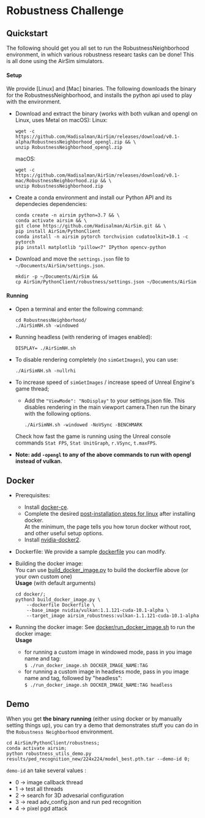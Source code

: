 # Robustness Challenge


## Quickstart
The following should get you all set to run the RobustnessNeighborhood environment, in which various robustness researc tasks can be done! This is all done using the AirSim simulators.

#### Setup

We provide [Linux] and [Mac] binaries. The following downloads the binary for the RobustnessNeighborhood, and installs the python api used to play with the environment.
- Download and extract the binary (works with both vulkan and opengl on Linux, uses Metal on macOS):
    Linux:
    ```
    wget -c https://github.com/Hadisalman/AirSim/releases/download/v0.1-alpha/RobustnessNeighborhood_opengl.zip && \
    unzip RobustnessNeighborhood_opengl.zip
    ```

    macOS:
    ```
    wget -c https://github.com/Hadisalman/AirSim/releases/download/v0.1-mac/RobustnessNeighborhood.zip && \
    unzip RobustnessNeighborhood.zip
    ```

- Create a conda environment and install our Python API and its dependecies dependencies:
    ```
    conda create -n airsim python=3.7 && \
    conda activate airsim && \
    git clone https://github.com/Hadisalman/AirSim.git && \
    pip install AirSim/PythonClient
    conda install -n airsim pytorch torchvision cudatoolkit=10.1 -c pytorch
    pip install matplotlib "pillow<7" IPython opencv-python
    ``` 
- Download and move the `settings.json` file to `~/Documents/AirSim/settings.json`.
    ```
    mkdir -p ~/Documents/AirSim &&
    cp AirSim/PythonClient/robustness/settings.json ~/Documents/AirSim
    ```

#### Running
- Open a terminal and enter the following command:
    ```
    cd RobustnessNeighborhood/
    ./AirSimNH.sh -windowed
    ```

- Running headless (with rendering of images enabled):
    ```
    DISPLAY= ./AirSimNH.sh
    ```
- To disable rendering completely (no `simGetImages`), you can use:
    ```
    ./AirSimNH.sh -nullrhi
    ```

- To increase speed of `simGetImages` / increase speed of Unreal Engine's game thread;
    - Add the `"ViewMode": "NoDisplay"` to your settings.json file. This disables rendering in the main viewport camera.Then run the binary with the following options.  
        ```
        ./AirSimNH.sh -windowed -NoVSync -BENCHMARK
        ```
    
    Check how fast the game is running using the Unreal console commands `Stat FPS`, `Stat UnitGraph`, `r.VSync`, `t.maxFPS`.
- **Note: add `-opengl` to any of the above commands to run with opengl instead of vulkan.**

## Docker
- Prerequisites:
	- Install [docker-ce](https://docs.docker.com/install/linux/docker-ce/ubuntu/). 
	- Complete the desired [post-installation steps for linux](https://docs.docker.com/install/linux/linux-postinstall/) after installing docker.    
	At the minimum, the page tells you how torun docker without root, and other useful setup options. 
	- Install [nvidia-docker2](https://github.com/NVIDIA/nvidia-docker/wiki/Installation-(version-2.0)). 

- Dockerfile:
	We provide a sample [dockerfile](docker/Dockerfile) you can modify.   

- Building the docker image:    
	You can use [build_docker_image.py](docker/build_docker_image.py) to build the dockerfile above (or your own custom one)    
	**Usage** (with default arguments)
	```shell
	cd docker/;
	python3 build_docker_image.py \
		--dockerfile Dockerfile \
		--base_image nvidia/vulkan:1.1.121-cuda-10.1-alpha \
		--target_image airsim_robustness:vulkan-1.1.121-cuda-10.1-alpha
	```
- Running the docker image:
	See [docker/run_docker_image.sh](docker/run_docker_image.sh) to run the docker image:   
	**Usage**
	- for running a custom image in windowed mode, pass in you image name and tag:    
	    `$ ./run_docker_image.sh DOCKER_IMAGE_NAME:TAG`
	- for running a custom image in headless mode, pass in you image name and tag, followed by "headless":    
	     `$ ./run_docker_image.sh DOCKER_IMAGE_NAME:TAG headless`

## Demo
When you get **the binary running** (either using docker or by manually setting things up), you can try a demo that demonstrates stuff you can do in the `Robustness Neighborhood` environment.
```
cd AirSim/PythonClient/robustness;
conda activate airsim;
python robustness_utils_demo.py results/ped_recognition_new/224x224/model_best.pth.tar --demo-id 0;
```
`demo-id` an take several values :
- 0 -> image callback thread
- 1 -> test all threads
- 2 -> search for 3D advesarial configuration
- 3 -> read adv_config.json and run ped recognition
- 4 -> pixel pgd attack
